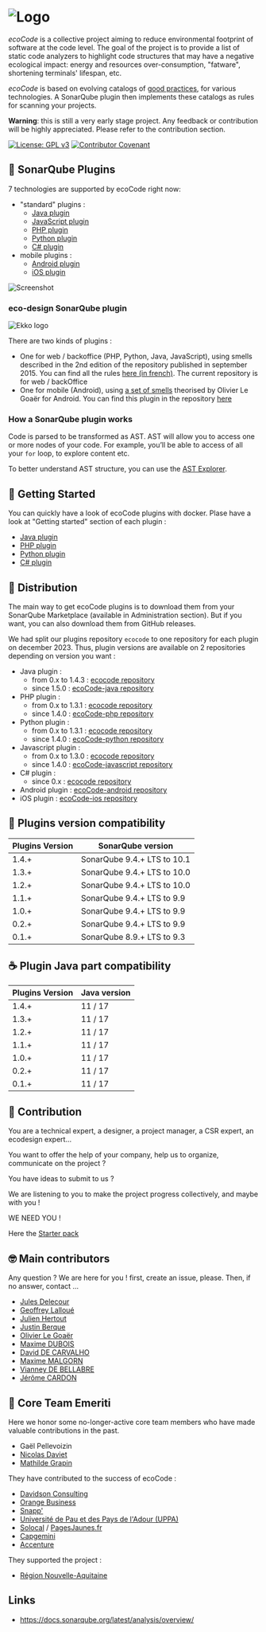 ![Logo](docs/resources/logo-large.png)
======================================

_ecoCode_ is a collective project aiming to reduce environmental footprint of software at the code level. The goal of
the project is to provide a list of static code analyzers to highlight code structures that may have a negative
ecological impact: energy and resources over-consumption, "fatware", shortening terminals' lifespan, etc.

_ecoCode_ is based on evolving catalogs of [good practices](docs/rules), for various technologies. A SonarQube plugin
then implements these catalogs as rules for scanning your projects.

**Warning**: this is still a very early stage project. Any feedback or contribution will be highly appreciated. Please
refer to the contribution section.

[![License: GPL v3](https://img.shields.io/badge/License-GPLv3-blue.svg)](https://www.gnu.org/licenses/gpl-3.0)
[![Contributor Covenant](https://img.shields.io/badge/Contributor%20Covenant-2.1-4baaaa.svg)](https://github.com/green-code-initiative/ecoCode-common/blob/main/doc/CODE_OF_CONDUCT.md)

🌿 SonarQube Plugins
-------------------

7 technologies are supported by ecoCode right now:

- "standard" plugins :
  - [Java plugin](https://github.com/green-code-initiative/ecoCode-java)
  - [JavaScript plugin](https://github.com/green-code-initiative/ecoCode-javascript)
  - [PHP plugin](https://github.com/green-code-initiative/ecoCode-php)
  - [Python plugin](https://github.com/green-code-initiative/ecoCode-python)
  - [C# plugin](https://github.com/green-code-initiative/ecoCode-csharp)
- mobile plugins :
  - [Android plugin](https://github.com/green-code-initiative/ecoCode-android)
  - [iOS plugin](https://github.com/green-code-initiative/ecoCode-ios)

![Screenshot](docs/resources/screenshot.PNG)

### eco-design SonarQube plugin

![Ekko logo](docs/resources/5ekko.png)

There are two kinds of plugins :

- One for web / backoffice (PHP, Python, Java, JavaScript), using smells described in the 2nd edition of the repository
  published in september 2015.
  You can find all the
  rules [here (in french)](https://docs.google.com/spreadsheets/d/1nujR4EnajnR0NSXjvBW3GytOopDyTfvl3eTk2XGLh5Y/edit#gid=1386834576).
  The current repository is for web / backOffice
- One for mobile (Android), using [a set of smells](https://olegoaer.perso.univ-pau.fr/android-energy-smells/) theorised
  by Olivier Le Goaër for Android.
  You can find this plugin in the repository [here](https://github.com/green-code-initiative/ecocode-mobile)

### How a SonarQube plugin works

Code is parsed to be transformed as AST. AST will allow you to access one or more nodes of your code.
For example, you’ll be able to access of all your `for` loop, to explore content etc.

To better understand AST structure, you can use the [AST Explorer](https://astexplorer.net/).

🚀 Getting Started
------------------

You can quickly have a look of ecoCode plugins with docker. Plase have a look at "Getting started" section of each plugin :

- [Java plugin](https://github.com/green-code-initiative/ecoCode-java?tab=readme-ov-file#-getting-started)
- [PHP plugin](https://github.com/green-code-initiative/ecoCode-php?tab=readme-ov-file#-getting-started)
- [Python plugin](https://github.com/green-code-initiative/ecoCode-python?tab=readme-ov-file#-getting-started)
- [C# plugin](https://github.com/green-code-initiative/ecoCode-csharp?tab=readme-ov-file#-getting-started)

🛒 Distribution
------------------

The main way to get ecoCode plugins is to download them from your SonarQube Marketplace (available in Administration section).
But if you want, you can also download them from GitHub releases.

We had split our plugins repository `ecocode` to one repository for each plugin on december 2023.
Thus, plugin versions are available on 2 repositories depending on version you want :

- Java plugin :
  - from 0.x to 1.4.3 : [ecocode repository](https://github.com/green-code-initiative/ecoCode/releases)
  - since 1.5.0 : [ecoCode-java repository](https://github.com/green-code-initiative/ecoCode-java/releases)
- PHP plugin :
  - from 0.x to 1.3.1 : [ecocode repository](https://github.com/green-code-initiative/ecoCode/releases)
  - since 1.4.0 : [ecoCode-php repository](https://github.com/green-code-initiative/ecoCode-php/releases)
- Python plugin :
  - from 0.x to 1.3.1 : [ecocode repository](https://github.com/green-code-initiative/ecoCode/releases)
  - since 1.4.0 : [ecoCode-python repository](https://github.com/green-code-initiative/ecoCode-python/releases)
- Javascript plugin :
  - from 0.x to 1.3.0 : [ecocode repository](https://github.com/green-code-initiative/ecoCode/releases)
  - since 1.4.0 : [ecoCode-javascript repository](https://github.com/green-code-initiative/ecoCode-javascript/releases)
- C# plugin :
  - since 0.x : [ecocode repository](https://github.com/green-code-initiative/ecoCode-csharp/releases)
- Android plugin : [ecoCode-android repository](https://github.com/green-code-initiative/ecoCode-android/releases)
- iOS plugin : [ecoCode-ios repository](https://github.com/green-code-initiative/ecoCode-ios/releases)

🧩 Plugins version compatibility
------------------

| Plugins Version  | SonarQube version           |
|------------------|-----------------------------|
| 1.4.+            | SonarQube 9.4.+ LTS to 10.1 |
| 1.3.+            | SonarQube 9.4.+ LTS to 10.0 |
| 1.2.+            | SonarQube 9.4.+ LTS to 10.0 |
| 1.1.+            | SonarQube 9.4.+ LTS to 9.9  |
| 1.0.+            | SonarQube 9.4.+ LTS to 9.9  |
| 0.2.+            | SonarQube 9.4.+ LTS to 9.9  |
| 0.1.+            | SonarQube 8.9.+ LTS to 9.3  |

☕ Plugin Java part compatibility
------------------

| Plugins Version  | Java version |
|------------------|--------------|
| 1.4.+            | 11 / 17      |
| 1.3.+            | 11 / 17      |
| 1.2.+            | 11 / 17      |
| 1.1.+            | 11 / 17      |
| 1.0.+            | 11 / 17      |
| 0.2.+            | 11 / 17      |
| 0.1.+            | 11 / 17      |

🤝 Contribution
---------------

You are a technical expert, a designer, a project manager, a CSR expert, an ecodesign expert...

You want to offer the help of your company, help us to organize, communicate on the project ?

You have ideas to submit to us ?

We are listening to you to make the project progress collectively, and maybe with you !

WE NEED YOU !

Here the [Starter pack](https://github.com/green-code-initiative/ecoCode-common/blob/main/doc/starter-pack.md)

🤓 Main contributors
--------------------

Any question ? We are here for you !
first, create an issue, please.
Then, if no answer, contact ...

- [Jules Delecour](https://www.linkedin.com/in/jules-delecour-498680118/)
- [Geoffrey Lalloué](https://github.com/glalloue)
- [Julien Hertout](https://www.linkedin.com/in/julien-hertout-b1175449/)
- [Justin Berque](https://www.linkedin.com/in/justin-berque-444412140)
- [Olivier Le Goaër](https://olegoaer.perso.univ-pau.fr)
- [Maxime DUBOIS](https://www.linkedin.com/in/maxime-dubois-%F0%9F%8C%B1-649a3a3/)
- [David DE CARVALHO](https://www.linkedin.com/in/david%E2%80%8E-de-carvalho-8b395284/)
- [Maxime MALGORN](https://www.linkedin.com/in/maximemalgorn/)
- [Vianney DE BELLABRE](https://www.linkedin.com/in/vianney-de-bellabre/)
- [Jérôme CARDON](https://www.linkedin.com/in/jcardon79/)

🧐 Core Team Emeriti
--------------------

Here we honor some no-longer-active core team members who have made valuable contributions in the past.

- Gaël Pellevoizin
- [Nicolas Daviet](https://github.com/NicolasDaviet)
- [Mathilde Grapin](https://github.com/fkotd)

They have contributed to the success of ecoCode :

- [Davidson Consulting](https://www.davidson.fr/)
- [Orange Business](https://www.orange-business.com/)
- [Snapp'](https://www.snapp.fr/)
- [Université de Pau et des Pays de l'Adour (UPPA)](https://www.univ-pau.fr/)
- [Solocal](https://www.solocal.com/) / [PagesJaunes.fr](https://www.pagesjaunes.fr/)
- [Capgemini](https://www.capgemini.fr/)
- [Accenture](https://www.accenture.com/)

They supported the project :

- [Région Nouvelle-Aquitaine](https://www.nouvelle-aquitaine.fr/)

Links
-----

- https://docs.sonarqube.org/latest/analysis/overview/
